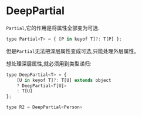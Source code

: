 # DeepPartial

`Partial`,它的作用是将属性全部变为可选.

```javascript
type Partial<T> = { [P in keyof T]?: T[P] };
```

但是`Partial`无法把深层属性变成可选,只能处理外层属性。

想处理深层属性,就必须用到类型递归:

```javascript
type DeepPartial<T> = {
    [U in keyof T]?: T[U] extends object
    ? DeepPartial<T[U]>
    : T[U]
};

type R2 = DeepPartial<Person>
```



